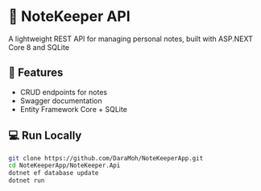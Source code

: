 # 📝 NoteKeeper API
A lightweight REST API for managing personal notes, built with ASP.NEXT Core 8 and SQLite

## 💭 Features
- CRUD endpoints for notes
- Swagger documentation
- Entity Framework Core + SQLite

## 💻 Run Locally
```bash
git clone https://github.com/DaraMoh/NoteKeeperApp.git
cd NoteKeeperApp/NoteKeeper.Api
dotnet ef database update
dotnet run
